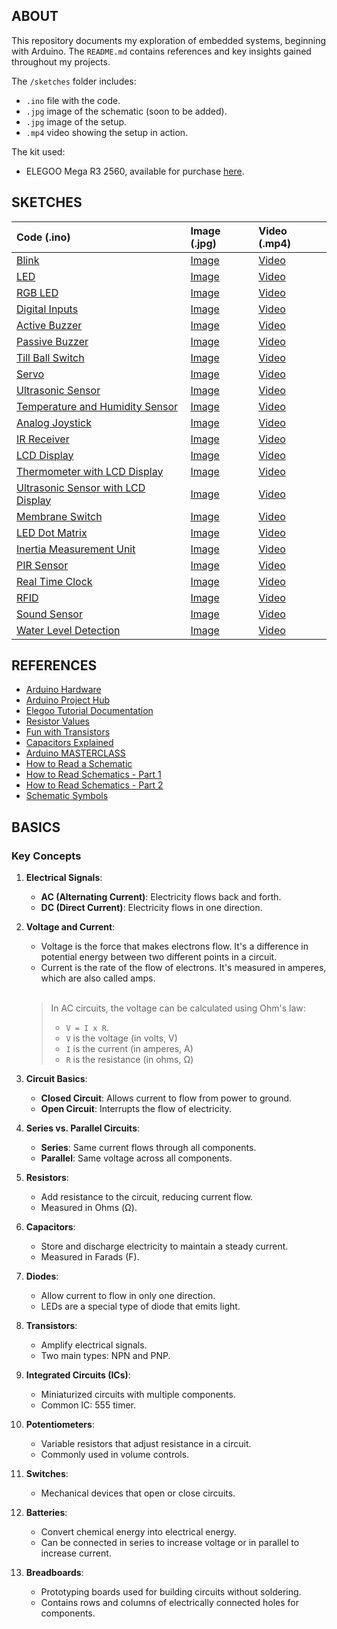 ## ABOUT

This repository documents my exploration of embedded systems, beginning with Arduino. The `README.md` contains references and key insights gained throughout my projects.

The `/sketches` folder includes:
  - `.ino` file with the code.
  - `.jpg` image of the schematic (soon to be added).
  - `.jpg` image of the setup.
  - `.mp4` video showing the setup in action.

The kit used:
  - ELEGOO Mega R3 2560, available for purchase [here](https://www.amazon.es/dp/B01MQPT9OD).

## SKETCHES

| Code (.ino) | Image (.jpg) | Video (.mp4) |
| :---------- | :----------- | :----------- |
| [Blink](https://github.com/jotavare/arduino/blob/main/sketches/blink/blink.ino) | [Image](https://github.com/jotavare/arduino/blob/main/sketches/blink/blink.jpg) | [Video](https://github.com/jotavare/arduino/blob/main/sketches/blink/blink.mp4) |
| [LED](https://github.com/jotavare/arduino/blob/main/sketches/led/led.ino) | [Image](https://github.com/jotavare/arduino/blob/main/sketches/led/led.jpg) | [Video](https://github.com/jotavare/arduino/blob/main/sketches/led/led.mp4) |
| [RGB LED](https://github.com/jotavare/arduino/blob/main/sketches/rgb_led/rgb_led.ino) | [Image](https://github.com/jotavare/arduino/blob/main/sketches/rgb_led/rgb_led.jpg) | [Video](https://github.com/jotavare/arduino/blob/main/sketches/rgb_led/rgb_led.mp4) |
| [Digital Inputs](https://github.com/jotavare/arduino/blob/main/sketches/digital_inputs/digital_inputs.ino) | [Image](https://github.com/jotavare/arduino/blob/main/sketches/digital_inputs/digital_inputs.jpg) | [Video](https://github.com/jotavare/arduino/blob/main/sketches/digital_inputs/digital_inputs.mp4) |
| [Active Buzzer](https://github.com/jotavare/arduino/blob/main/sketches/active_buzzer/active_buzzer.ino) | [Image](https://github.com/jotavare/arduino/blob/main/sketches/active_buzzer/active_buzzer.jpg) | [Video](https://github.com/jotavare/arduino/blob/main/sketches/active_buzzer/active_buzzer.mp4) |
| [Passive Buzzer](https://github.com/jotavare/arduino/blob/main/sketches/passive_buzzer/passive_buzzer.ino) | [Image](https://github.com/jotavare/arduino/blob/main/sketches/passive_buzzer/passive_buzzer.jpg) | [Video](https://github.com/jotavare/arduino/blob/main/sketches/passive_buzzer/passive_buzzer.mp4) |
| [Till Ball Switch](https://github.com/jotavare/arduino/blob/main/sketches/till_ball_switch/till_ball_switch.ino) | [Image](https://github.com/jotavare/arduino/blob/main/sketches/till_ball_switch/till_ball_switch.jpg) | [Video](https://github.com/jotavare/arduino/blob/main/sketches/till_ball_switch/till_ball_switch.mp4) |
| [Servo](https://github.com/jotavare/arduino/blob/main/sketches/servo/servo.ino) | [Image](https://github.com/jotavare/arduino/blob/main/sketches/servo/servo.jpg) | [Video](https://github.com/jotavare/arduino/blob/main/sketches/servo/servo.mp4) |
| [Ultrasonic Sensor](https://github.com/jotavare/arduino/blob/main/sketches/ultrasonic_sensor/ultrasonic_sensor.ino) | [Image](https://github.com/jotavare/arduino/blob/main/sketches/ultrasonic_sensor/ultrasonic_sensor.jpg) | [Video](https://github.com/jotavare/arduino/blob/main/sketches/ultrasonic_sensor/ultrasonic_sensor.mp4) |
| [Temperature and Humidity Sensor](https://github.com/jotavare/arduino/blob/main/sketches/temperature_humidity_sensor/temperature_humidity_sensor.ino) | [Image](https://github.com/jotavare/arduino/blob/main/sketches/temperature_humidity_sensor/temperature_humidity_sensor.jpg) | [Video](https://github.com/jotavare/arduino/blob/main/sketches/temperature_humidity_sensor/temperature_humidity_sensor.mp4) |
| [Analog Joystick](https://github.com/jotavare/arduino/blob/main/sketches/analog_joystick/analog_joystick.ino) | [Image](https://github.com/jotavare/arduino/blob/main/sketches/analog_joystick/analog_joystick.jpg) | [Video](https://github.com/jotavare/arduino/blob/main/sketches/analog_joystick/analog_joystick.mp4) |
| [IR Receiver](https://github.com/jotavare/arduino/blob/main/sketches/ir_receiver/ir_receiver.ino) | [Image](https://github.com/jotavare/arduino/blob/main/sketches/ir_receiver/ir_receiver.jpg) | [Video](https://github.com/jotavare/arduino/blob/main/sketches/ir_receiver/ir_receiver.mp4) |
| [LCD Display](https://github.com/jotavare/arduino/blob/main/sketches/lcd_display/lcd_display.ino) | [Image](https://github.com/jotavare/arduino/blob/main/sketches/lcd_display/lcd_display.jpg) | [Video](https://github.com/jotavare/arduino/blob/main/sketches/lcd_display/lcd_display.mp4) |
| [Thermometer with LCD Display](https://github.com/jotavare/arduino/blob/main/sketches/thermometer_lcd_display/thermometer_lcd_display.ino) | [Image](https://github.com/jotavare/arduino/blob/main/sketches/thermometer_lcd_display/thermometer_lcd_display.jpg) | [Video](https://github.com/jotavare/arduino/blob/main/sketches/thermometer_lcd_display/thermometer_lcd_display.mp4) |
| [Ultrasonic Sensor with LCD Display](https://github.com/jotavare/arduino/blob/main/sketches/ultrasonic_sensor_lcd_display/ultrasonic_sensor_lcd_display.ino) | [Image](https://github.com/jotavare/arduino/blob/main/sketches/ultrasonic_sensor_lcd_display/ultrasonic_sensor_lcd_display.jpg) | [Video](https://github.com/jotavare/arduino/blob/main/sketches/ultrasonic_sensor_lcd_display/ultrasonic_sensor_lcd_display.mp4) |
| [Membrane Switch](https://github.com/jotavare/arduino/blob/main/sketches/membrane_switch/membrane_switch.ino) | [Image](https://github.com/jotavare/arduino/blob/main/sketches/membrane_switch/membrane_switch.jpg) | [Video](https://github.com/jotavare/arduino/blob/main/sketches/membrane_switch/membrane_switch.mp4) |
| [LED Dot Matrix](https://github.com/jotavare/arduino/blob/main/sketches/led_dot_matrix/led_dot_matrix.ino) | [Image](https://github.com/jotavare/arduino/blob/main/sketches/led_dot_matrix/led_dot_matrix.jpg) | [Video](https://github.com/jotavare/arduino/blob/main/sketches/led_dot_matrix/led_dot_matrix.mp4) |
| [Inertia Measurement Unit](https://github.com/jotavare/arduino/blob/main/sketches/inertia_measurement_sensor/inertia_measurement_sensor.ino) | [Image](https://github.com/jotavare/arduino/blob/main/sketches/inertia_measurement_sensor/inertia_measurement_sensor.jpg) | [Video](https://github.com/jotavare/arduino/blob/main/sketches/inertia_measurement_sensor/inertia_measurement_sensor.mp4) |
| [PIR Sensor](https://github.com/jotavare/arduino/blob/main/sketches/pir_sensor/pir_sensor.ino) | [Image](https://github.com/jotavare/arduino/blob/main/sketches/pir_sensor/pir_sensor.jpg) | [Video](https://github.com/jotavare/arduino/blob/main/sketches/pir_sensor/pir_sensor.mp4) |
| [Real Time Clock](https://github.com/jotavare/arduino/blob/main/sketches/real_time_clock/real_time_clock.ino) | [Image](https://github.com/jotavare/arduino/blob/main/sketches/real_time_clock/real_time_clock.jpg) | [Video](https://github.com/jotavare/arduino/blob/main/sketches/real_time_clock/real_time_clock.mp4) |
| [RFID](https://github.com/jotavare/arduino/blob/main/sketches/rfid/rfid.ino) | [Image](https://github.com/jotavare/arduino/blob/main/sketches/rfid/rfid.jpg) | [Video](https://github.com/jotavare/arduino/blob/main/sketches/rfid/rfid.mp4) |
| [Sound Sensor](https://github.com/jotavare/arduino/blob/main/sketches/sound_sensor/sound_sensor.ino) | [Image](https://github.com/jotavare/arduino/blob/main/sketches/sound_sensor/sound_sensor.jpg) | [Video](https://github.com/jotavare/arduino/blob/main/sketches/sound_sensor/sound_sensor.mp4) |
| [Water Level Detection](https://github.com/jotavare/arduino/blob/main/sketches/water_level_detection/water_level_detection.ino) | [Image](https://github.com/jotavare/arduino/blob/main/sketches/water_level_detection/water_level_detection.jpg) | [Video](https://github.com/jotavare/arduino/blob/main/sketches/water_level_detection/water_level_detection.mp4) |

## REFERENCES

- [Arduino Hardware](https://www.arduino.cc/en/Main/Products)
- [Arduino Project Hub](https://projecthub.arduino.cc)
- [Elegoo Tutorial Documentation](https://www.elegoo.com/pages/download)
- [Resistor Values](https://www.wellpcb.com/wp-content/uploads/2021/07/3-7.jpg)
- [Fun with Transistors](https://youtu.be/5vRAACeebjI?si=wI3KawgyUAZHIRBX)
- [Capacitors Explained](https://youtu.be/X4EUwTwZ110?si=RXoiA3ccF3Y3uuVp)
- [Arduino MASTERCLASS](https://youtu.be/BLrHTHUjPuw?si=VHcc6iPXdS2iM1xB)
- [How to Read a Schematic](https://youtu.be/_HZ-EQ8Hc8E?si=vpJTUPBT0pUJ5Q9J)
- [How to Read Schematics - Part 1](https://youtu.be/4B6feSKfLxo?si=zs6Z2ZmyRPAylcnB)
- [How to Read Schematics - Part 2](https://www.youtube.com/watch?v=UT7B3o9fxcE)
- [Schematic Symbols](https://www.electronics-tutorials.ws/resources/basic-schematic-symbols.html)

## BASICS

### Key Concepts

1. **Electrical Signals**:
    - **AC (Alternating Current)**: Electricity flows back and forth.
    - **DC (Direct Current)**: Electricity flows in one direction.

1. **Voltage and Current**:
    - Voltage is the force that makes electrons flow. It's a difference in potential energy between two different points in a circuit.
    - Current is the rate of the flow of electrons. It's measured in amperes, which are also called amps.

    <br>

    > In AC circuits, the voltage can be calculated using Ohm's law:
    > - `V = I x R`.
    > - `V` is the voltage (in volts, V)
    > - `I` is the current (in amperes, A)
    > - `R` is the resistance (in ohms, Ω)

2. **Circuit Basics**:
    - **Closed Circuit**: Allows current to flow from power to ground.
    - **Open Circuit**: Interrupts the flow of electricity.

3. **Series vs. Parallel Circuits**:
    - **Series**: Same current flows through all components.
    - **Parallel**: Same voltage across all components.

4. **Resistors**:
    - Add resistance to the circuit, reducing current flow.
    - Measured in Ohms (Ω).

5. **Capacitors**:
    - Store and discharge electricity to maintain a steady current.
    - Measured in Farads (F).

6. **Diodes**:
    - Allow current to flow in only one direction.
    - LEDs are a special type of diode that emits light.

7. **Transistors**:
    - Amplify electrical signals.
    - Two main types: NPN and PNP.

8. **Integrated Circuits (ICs)**:
    - Miniaturized circuits with multiple components.
    - Common IC: 555 timer.

9. **Potentiometers**:
    - Variable resistors that adjust resistance in a circuit.
    - Commonly used in volume controls.

10. **Switches**:
    - Mechanical devices that open or close circuits.

11. **Batteries**:
    - Convert chemical energy into electrical energy.
    - Can be connected in series to increase voltage or in parallel to increase current.

12. **Breadboards**:
    - Prototyping boards used for building circuits without soldering.
    - Contains rows and columns of electrically connected holes for components.
